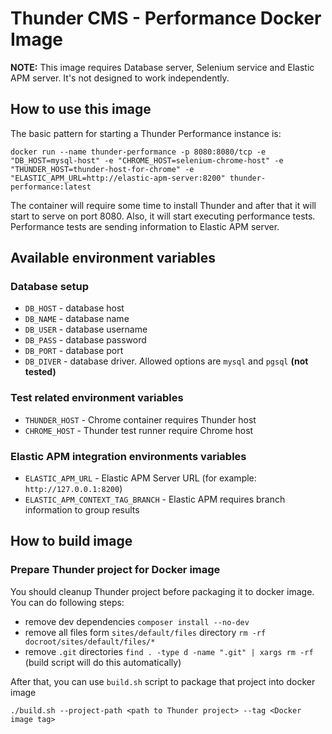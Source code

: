 # Thunder CMS - Performance Docker Image

**NOTE:** This image requires Database server, Selenium service and Elastic APM server. It's not designed to work independently.

## How to use this image

The basic pattern for starting a Thunder Performance instance is:

`docker run --name thunder-performance -p 8080:8080/tcp -e "DB_HOST=mysql-host" -e "CHROME_HOST=selenium-chrome-host" -e "THUNDER_HOST=thunder-host-for-chrome" -e "ELASTIC_APM_URL=http://elastic-apm-server:8200" thunder-performance:latest`

The container will require some time to install Thunder and after that it will start to serve on port 8080. Also, it will start executing performance tests. Performance tests are sending information to Elastic APM server.

## Available environment variables

### Database setup

- `DB_HOST` - database host
- `DB_NAME` - database name
- `DB_USER` - database username
- `DB_PASS` - database password
- `DB_PORT` - database port
- `DB_DIVER` - database driver. Allowed options are `mysql` and `pgsql` **(not tested)**

### Test related environment variables
- `THUNDER_HOST` - Chrome container requires Thunder host
- `CHROME_HOST` - Thunder test runner require Chrome host

### Elastic APM integration environments variables
- `ELASTIC_APM_URL` - Elastic APM Server URL (for example: `http://127.0.0.1:8200`)
- `ELASTIC_APM_CONTEXT_TAG_BRANCH` - Elastic APM requires branch information to group results

## How to build image

### Prepare Thunder project for Docker image

You should cleanup Thunder project before packaging it to docker image. You can do following steps:

- remove dev dependencies `composer install --no-dev`
- remove all files form `sites/default/files` directory `rm -rf docroot/sites/default/files/*`
- remove `.git` directories `find . -type d -name ".git" | xargs rm -rf` (build script will do this automatically)

After that, you can use `build.sh` script to package that project into docker image

`./build.sh --project-path <path to Thunder project> --tag <Docker image tag>`
